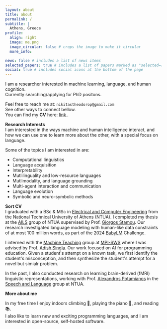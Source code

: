 ```yaml
---
layout: about
title: about
permalink: /
subtitle: |
  Athens, Greece 
profile:
  align: right
  image: me.png
  image_circular: false # crops the image to make it circular
  more_info:

news: false # includes a list of news items
selected_papers: true # includes a list of papers marked as "selected={true}"
social: true # includes social icons at the bottom of the page
---
```


I am a researcher interested in machine learning, language, and human cognition.   
Currently searching/applying for PhD positons.

Feel free to reach me at: `nikitastheodorop@gmail.com`   
See other ways to connect bellow.   
You can find my **CV** here: [link <i class="fa-solid fa-arrow-up-right-from-square"></i>](assets/pdf/cv_nikitas_theodoropoulos.pdf).



**Research Interests**\
I am interested in the ways machine and human intelligence interact, and how we can use one to learn more about the other, with a special focus on language.   

Some of the topics I am interested in are:
- Computational linguistics
- Language acquisition
- Interpretability
- Mutlilinguality and low-resource languages
- Mutlimodality, and language grounding
- Multi-agent interaction and communication
- Language evolution
- Symbolic and neuro-symbolic methods


**Sort CV**\
I graduated with a BSc & MSc in [Electrical and Computer Engineering](https://www.ece.ntua.gr/en) from the National Technical University of Athens (NTUA). I completed my thesis at the [AILS](https://www.ails.ece.ntua.gr/) group of NTUA supervised by Prof. [Giorgos Stamou](https://www.ece.ntua.gr/en/staff/174). Our research investigated language modeling with human-like data constraints of at most 100 million words, as part of the 2024 [BabyLM](https://babylm.github.io/) Challenge.


I interned with the [Machine Teaching](https://machineteaching.mpi-sws.org/) group at [MPI-SWS](https://www.mpi-sws.org/) where I was advised by Prof. [Adish Singla](https://machineteaching.mpi-sws.org/adishsingla.html). Our work focused on AI for programming education. Given a student's attempt on a known task, we first identify the student's misconception, and then synthesize the student's attempt for a novel but simialr problem.

In the past, I also conducted research on learning brain-derived (fMRI) linguistic representations, working with Prof. [Alexandros Potamianos](https://slp-ntua.github.io/potam/) in the [Speech and Language](https://slp-ntua.github.io/index.html) group at NTUA. 


**More about me**


<!-- I'm always looking for learning resources (for topics mentioned in my interests, and others), if you have a good resource to recommend, reach out! (In the meantime you can also check some recommended resources that I collected). -->

<!-- If there is any help/advice I can give, or you just want to chat about common interests, feel free to reach out. -->
In my free time I enjoy indoors climbing 🧗, playing the piano 🎹, and reading 📚.   
I also like to learn new and exciting programming languages, and I am interested in open-source, self-hosted software.



